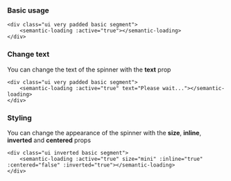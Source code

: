 ### Basic usage

    <div class="ui very padded basic segment">
        <semantic-loading :active="true"></semantic-loading>
    </div>

### Change text
You can change the text of the spinner with the **text** prop

    <div class="ui very padded basic segment">
        <semantic-loading :active="true" text="Please wait..."></semantic-loading>
    </div>

### Styling
You can change the appearance of the spinner with the **size**, **inline**, **inverted** and **centered** props

    <div class="ui inverted basic segment">
        <semantic-loading :active="true" size="mini" :inline="true" :centered="false" :inverted="true"></semantic-loading>
    </div>